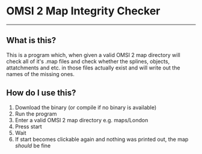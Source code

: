 # OMSI 2 Map Integrity Checker
---
## What is this?
This is a program which, when given a valid OMSI 2 map directory will check all of it's .map files and check whether the splines, objects, attatchments and etc. in those files actually exist and will write out the names of the missing ones.

## How do I use this?
1. Download the binary (or compile if no binary is available)
2. Run the program
3. Enter a valid OMSI 2 map directory e.g. maps/London
4. Press start
5. Wait
6. If start becomes clickable again and nothing was printed out, the map *should* be fine
